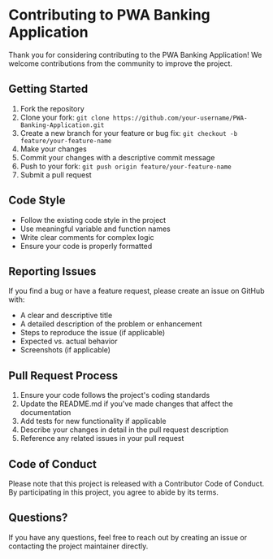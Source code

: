 # Contributing to PWA Banking Application

Thank you for considering contributing to the PWA Banking Application! We welcome contributions from the community to improve the project.

## Getting Started

1. Fork the repository
2. Clone your fork: `git clone https://github.com/your-username/PWA-Banking-Application.git`
3. Create a new branch for your feature or bug fix: `git checkout -b feature/your-feature-name`
4. Make your changes
5. Commit your changes with a descriptive commit message
6. Push to your fork: `git push origin feature/your-feature-name`
7. Submit a pull request

## Code Style

- Follow the existing code style in the project
- Use meaningful variable and function names
- Write clear comments for complex logic
- Ensure your code is properly formatted

## Reporting Issues

If you find a bug or have a feature request, please create an issue on GitHub with:

- A clear and descriptive title
- A detailed description of the problem or enhancement
- Steps to reproduce the issue (if applicable)
- Expected vs. actual behavior
- Screenshots (if applicable)

## Pull Request Process

1. Ensure your code follows the project's coding standards
2. Update the README.md if you've made changes that affect the documentation
3. Add tests for new functionality if applicable
4. Describe your changes in detail in the pull request description
5. Reference any related issues in your pull request

## Code of Conduct

Please note that this project is released with a Contributor Code of Conduct. By participating in this project, you agree to abide by its terms.

## Questions?

If you have any questions, feel free to reach out by creating an issue or contacting the project maintainer directly.